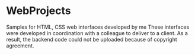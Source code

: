 # WebProjects
Samples for HTML, CSS web interfaces developed by me
These interfaces were developed in coordination with a colleague to deliver to a client. As a result, the backend code could not be uploaded because of copyright agreement.

